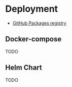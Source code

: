 # Deployment

* [GitHub Packages registry](https://github.com/fastrepl/hyprnote/pkgs/container/hyprnote%2Fadmin)

## Docker-compose

TODO



## Helm Chart

TODO
